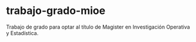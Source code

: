 # trabajo-grado-mioe
Trabajo de grado para optar al título de Magister en Investigación Operativa y Estadística.
